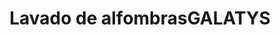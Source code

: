 ---
title: "Lavado de alfombrasGALATYS"
url: /ciudad-satelite/lavado-de-alfombrasgalatys/
shop: lavandería
---